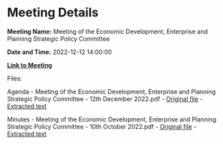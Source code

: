# Meeting Details

**Meeting Name:** Meeting of the Economic Development, Enterprise and Planning Strategic Policy Committee

**Date and Time:** 2022-12-12 14:00:00

**[Link to Meeting](https://www.limerick.ie/council/whats-on/meeting-economic-development-enterprise-and-planning-strategic-policy-committee-6)**

Files: 

Agenda - Meeting of the Economic Development, Enterprise and Planning Strategic Policy Committee - 12th December 2022.pdf - [Original file](https://www.limerick.ie/sites/default/files/media/documents/2022-12/Agenda-Economic-Development-Enterprise-Planning-SPC-Meeting-12th-December-22.pdf) - [Extracted text](./Agenda%20-%20Meeting%20of%20the%20Economic%20Development%2C%20Enterprise%20and%20Planning%20Strategic%20Policy%20Committee%20-%2012th%20December%202022.md)

Minutes - Meeting of the Economic Development, Enterprise and Planning Strategic Policy Committee - 10th October 2022.pdf - [Original file](https://www.limerick.ie/sites/default/files/media/documents/2022-12/Minutes-Agenda-Economic-Development-Enterprise-SPC-Meeting-10th-Oct-2022.pdf) - [Extracted text](./Minutes%20-%20Meeting%20of%20the%20Economic%20Development%2C%20Enterprise%20and%20Planning%20Strategic%20Policy%20Committee%20-%2010th%20October%202022.md)

